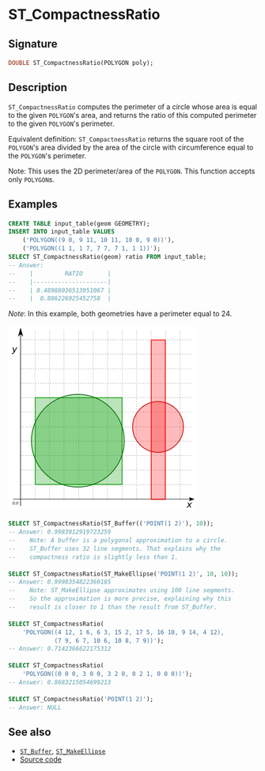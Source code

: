 # ST_CompactnessRatio

## Signature

```sql
DOUBLE ST_CompactnessRatio(POLYGON poly);
```

## Description

`ST_CompactnessRatio` computes the perimeter of a circle whose area is equal to the given `POLYGON`'s area, and returns the ratio of this computed perimeter to the given `POLYGON`'s perimeter.

Equivalent definition: `ST_CompactnessRatio` returns the square root of the `POLYGON`'s area divided by the area of the circle with circumference equal to the `POLYGON`'s perimeter.

Note: This uses the 2D perimeter/area of the `POLYGON`.
This function accepts only `POLYGON`s.

## Examples

```sql
CREATE TABLE input_table(geom GEOMETRY);
INSERT INTO input_table VALUES
    ('POLYGON((9 0, 9 11, 10 11, 10 0, 9 0))'),
    ('POLYGON((1 1, 1 7, 7 7, 7 1, 1 1))');
SELECT ST_CompactnessRatio(geom) ratio FROM input_table;
-- Answer:
--    |         RATIO       |
--    |---------------------|
--    | 0.48988036513951067 |
--    |  0.886226925452758  |
```

*Note*: In this example, both geometries have a perimeter equal to 24.

![](./ST_CompactnessRatio.png)

```sql
SELECT ST_CompactnessRatio(ST_Buffer(('POINT(1 2)'), 10));
-- Answer: 0.9983912919723259
--    Note: A buffer is a polygonal approximation to a circle.
--    ST_Buffer uses 32 line segments. That explains why the
--    compactness ratio is slightly less than 1.

SELECT ST_CompactnessRatio(ST_MakeEllipse('POINT(1 2)', 10, 10));
-- Answer: 0.9998354822360185
--    Note: ST_MakeEllipse approximates using 100 line segments.
--    So the approximation is more precise, explaining why this
--    result is closer to 1 than the result from ST_Buffer.

SELECT ST_CompactnessRatio(
    'POLYGON((4 12, 1 6, 6 3, 15 2, 17 5, 16 10, 9 14, 4 12),
             (7 9, 6 7, 10 6, 10 8, 7 9))');
-- Answer: 0.7142366622175312

SELECT ST_CompactnessRatio(
    'POLYGON((0 0 0, 3 0 0, 3 2 0, 0 2 1, 0 0 0))');
-- Answer: 0.8683215054699213

SELECT ST_CompactnessRatio('POINT(1 2)');
-- Answer: NULL
```

## See also

* [`ST_Buffer`](../ST_Buffer), [`ST_MakeEllipse`](../ST_MakeEllipse)
* <a href="https://github.com/orbisgis/h2gis/blob/master/h2gis-functions/src/main/java/org/h2gis/functions/spatial/properties/ST_CompactnessRatio.java" target="_blank">Source code</a>

